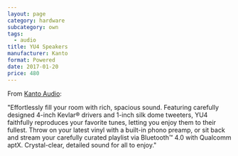 ```yaml
---
layout: page
category: hardware
subcategory: own
tags:
  - audio
title: YU4 Speakers
manufacturer: Kanto
format: Powered
date: 2017-01-20
price: 480
---
```


From [Kanto Audio](https://www.kantoaudio.com/powered-speakers/yu4/):

"Effortlessly fill your room with rich, spacious sound. Featuring carefully designed 4-inch Kevlar® drivers and 1-inch silk dome tweeters, YU4 faithfully reproduces your favorite tunes, letting you enjoy them to their fullest. Throw on your latest vinyl with a built-in phono preamp, or sit back and stream your carefully curated playlist via Bluetooth™ 4.0 with Qualcomm aptX. Crystal-clear, detailed sound for all to enjoy."
